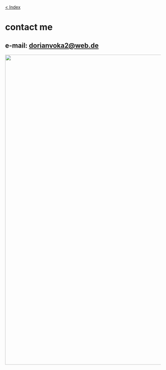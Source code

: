 [< Index](index.md)

# contact me
                   
## e-mail: dorianvoka2@web.de


<img src="hacker.gif" width=1000>

